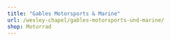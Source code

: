 ```yaml
---
title: "Gables Motorsports & Marine"
url: /wesley-chapel/gables-motorsports-und-marine/
shop: Motorrad
---
```

